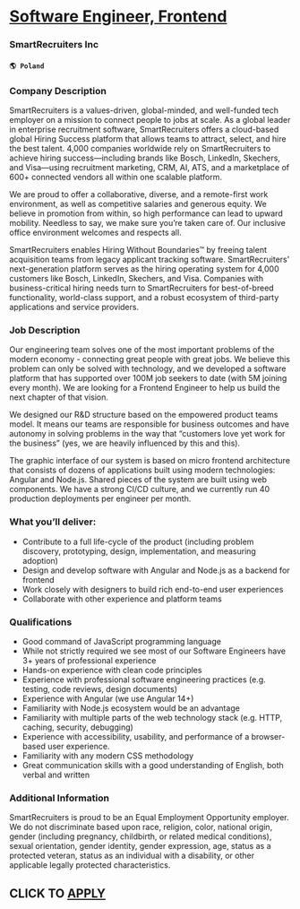 # [Software Engineer, Frontend](https://www.remotewlb.com/apply/software-engineer-frontend-66296)  
### SmartRecruiters Inc  
#### `🌎 Poland`  

### Company Description

SmartRecruiters is a values-driven, global-minded, and well-funded tech employer on a mission to connect people to jobs at scale. As a global leader in enterprise recruitment software, SmartRecruiters offers a cloud-based global Hiring Success platform that allows teams to attract, select, and hire the best talent. 4,000 companies worldwide rely on SmartRecruiters to achieve hiring success—including brands like Bosch, LinkedIn, Skechers, and Visa—using recruitment marketing, CRM, AI, ATS, and a marketplace of 600+ connected vendors all within one scalable platform.

We are proud to offer a collaborative, diverse, and a remote-first work environment, as well as competitive salaries and generous equity. We believe in promotion from within, so high performance can lead to upward mobility. Needless to say, we make sure you’re taken care of. Our inclusive office environment welcomes and respects all.

SmartRecruiters enables Hiring Without Boundaries™ by freeing talent acquisition teams from legacy applicant tracking software. SmartRecruiters’ next-generation platform serves as the hiring operating system for 4,000 customers like Bosch, LinkedIn, Skechers, and Visa. Companies with business-critical hiring needs turn to SmartRecruiters for best-of-breed functionality, world-class support, and a robust ecosystem of third-party applications and service providers.

### Job Description

Our engineering team solves one of the most important problems of the modern economy - connecting great people with great jobs. We believe this problem can only be solved with technology, and we developed a software platform that has supported over 100M job seekers to date (with 5M joining every month). We are looking for a Frontend Engineer to help us build the next chapter of that vision.

We designed our R&D structure based on the empowered product teams model. It means our teams are responsible for business outcomes and have autonomy in solving problems in the way that “customers love yet work for the business” (yes, we are heavily influenced by this and this).

The graphic interface of our system is based on micro frontend architecture that consists of dozens of applications built using modern technologies: Angular and Node.js. Shared pieces of the system are built using web components. We have a strong CI/CD culture, and we currently run 40 production deployments per engineer per month.

### What you’ll deliver:

  * Contribute to a full life-cycle of the product (including problem discovery, prototyping, design, implementation, and measuring adoption)
  * Design and develop software with Angular and Node.js as a backend for frontend
  * Work closely with designers to build rich end-to-end user experiences
  * Collaborate with other experience and platform teams

### Qualifications

  * Good command of JavaScript programming language
  * While not strictly required we see most of our Software Engineers have 3+ years of professional experience
  * Hands-on experience with clean code principles
  * Experience with professional software engineering practices (e.g. testing, code reviews, design documents)
  * Experience with Angular (we use Angular 14+)
  * Familiarity with Node.js ecosystem would be an advantage
  * Familiarity with multiple parts of the web technology stack (e.g. HTTP, caching, security, debugging)
  * Experience with accessibility, usability, and performance of a browser-based user experience.
  * Familiarity with any modern CSS methodology
  * Great communication skills with a good understanding of English, both verbal and written

### Additional Information

SmartRecruiters is proud to be an Equal Employment Opportunity employer. We do not discriminate based upon race, religion, color, national origin, gender (including pregnancy, childbirth, or related medical conditions), sexual orientation, gender identity, gender expression, age, status as a protected veteran, status as an individual with a disability, or other applicable legally protected characteristics.

  
## CLICK TO [APPLY](https://www.remotewlb.com/apply/software-engineer-frontend-66296)

